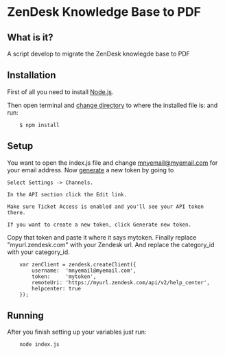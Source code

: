 # ZenDesk Knowledge Base to PDF


## What is it?

A script develop to migrate the ZenDesk knowlegde base to PDF

## Installation

First of all you need to install [Node.js](https://nodejs.org/en/download/).

Then open terminal and [change directory](https://access.redhat.com/documentation/en-US/Red_Hat_Enterprise_Linux/3/html/Step_by_Step_Guide/s1-navigating-cd.html) to where the installed file is:
and run:

```
	$ npm install
```

## Setup

You want to open the index.js file and change mnyemail@myemail.com for your email address. 
Now [generate](https://support.zendesk.com/hc/en-us/articles/226022787-Generating-a-new-API-token-) a new token by going to 

    Select Settings -> Channels.

    In the API section click the Edit link.

    Make sure Ticket Access is enabled and you'll see your API token there.

    If you want to create a new token, click Generate new token.


Copy that token and paste it where it says mytoken. 
Finally replace "myurl.zendesk.com" with your Zendesk url. And replace the category_id with your category_id.


```
	var zenClient = zendesk.createClient({
		username:  'mnyemail@myemail.com',
		token:     'mytoken',
		remoteUri: 'https://myurl.zendesk.com/api/v2/help_center',
	    helpcenter: true
	});

```


## Running

After you finish setting up your variables just run:

```
	node index.js
```
